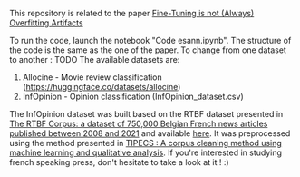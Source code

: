This repository is related to the paper [Fine-Tuning is not (Always) Overfitting Artifacts](https://perso.uclouvain.be/fstandae/PUBLIS/303.pdf)

To run the code, launch the notebook "Code esann.ipynb". The structure of the code is the same as the one of the paper. To change from one dataset to another : TODO
The available datasets are:
  1) Allocine - Movie review classification (https://huggingface.co/datasets/allocine)
  2) InfOpinion - Opinion classification (InfOpinion_dataset.csv)

The InfOpinion dataset was built based on the RTBF dataset presented in [The RTBF Corpus: a dataset of 750,000 Belgian French news articles published between 2008 and 2021](https://dial.uclouvain.be/pr/boreal/object/boreal:276580) and available [here](https://dataverse.uclouvain.be/dataset.xhtml?persistentId=doi:10.14428/DVN/PEVSSI). It was preprocessed using the method presented in [TIPECS : A corpus cleaning method using machine learning and qualitative analysis](https://dial.uclouvain.be/pr/boreal/object/boreal:276581). If you're interested in studying french speaking press, don't hesitate to take a look at it ! :) 



